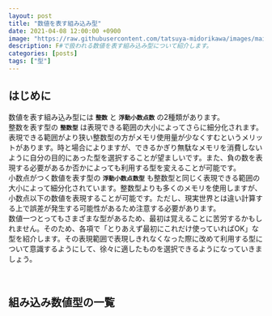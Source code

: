 ```yaml
---
layout: post
title: "数値を表す組み込み型"
date: 2021-04-08 12:00:00 +0900
image: "https://raw.githubusercontent.com/tatsuya-midorikawa/images/main/fsdoc-jp/common/fs-octcat.png"
description: F#で扱われる数値を表す組み込み型について紹介します。
categories: [posts]
tags: ["型"]
---
```


## はじめに  

数値を表す組み込み型には **`整数`** と **`浮動小数点数`** の2種類があります。  
整数を表す型の **`整数型`** は表現できる範囲の大小によってさらに細分化されます。表現できる範囲がより狭い整数型の方がメモリ使用量が少なくすむというメリットがあります。時と場合によりますが、できるかぎり無駄なメモリを消費しないように自分の目的にあった型を選択することが望ましいです。また、負の数を表現する必要があるか否かによっても利用する型を変えることが可能です。  
小数点がつく数値を表す型の **`浮動小数点数型`** も整数型と同じく表現できる範囲の大小によって細分化されています。整数型よりも多くのメモリを使用しますが、小数点以下の数値を表現することが可能です。ただし、現実世界とは違い計算する上で誤差が発生する可能性があるため注意する必要があります。  
数値一つとってもさまざまな型があるため、最初は覚えることに苦労するかもしれません。そのため、各項で「とりあえず最初にこれだけ使っていればOK」な型を紹介します。その表現範囲で表現しきれなくなった際に改めて利用する型について意識するようにして、徐々に適したものを選択できるようになっていきましょう。  

<br>  

## 組み込み数値型の一覧

